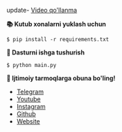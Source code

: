 update-  [Video qo'llanma](https://www.youtube.com/watch?v=Er_MxjMhx-8)

**📚 Kutub xonalarni yuklash uchun**

`$ pip install -r requirements.txt`

**📌 Dasturni ishga tushurish**

`$ python main.py`

**📌 Ijtimoiy tarmoqlarga obuna bo'ling!**

- [Telegram](https://t.me/UlugbekWeb)
-  [Youtube](https://youtube.com/@ulugbekweb)
- [Instagram](https://instagram.com/UlugbekWeb)
- [Github](https://github.com/ulugbekde/)
- [Website](https://ulugbekweb.uz)
  
